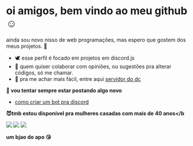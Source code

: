 # oi amigos, bem vindo ao meu github ☺

ainda sou novo nisso de web programações, mas espero que gostem dos meus projetos. 😬

- 🕊 esse perfil é focado em projetos em discord.js
- 💓 quem quiser colaborar com opiniões, ou sugestões pra alterar códigos, só me chamar. 
- 👻 pra me achar mais fácil, entre aqui [servidor do dc](https://discord.gg/tkf) 

<b>🐒 vou tentar sempre estar postando algo novo</b>

<!-- BLOG-POST-LIST:START -->
- [como criar um bot pra discord](https://discord.gg/tkf)
<!-- BLOG-POST-LIST:END -->

<b> 😈tmb estou disponível pra mulheres casadas com mais de 40 anos</b

[<img src="https://img.shields.io/badge/twitter-%231DA1F2.svg?&style=for-the-badge&logo=twitter&logoColor=white&color=black" />](https://twitter.com/GabrielTanner14) 
[<img src="https://img.shields.io/badge/medium-%2312100E.svg?&style=for-the-badge&logo=medium&logoColor=white&color=black" />](https://medium.com/@gabrieltanner)
[<img src ="https://img.shields.io/badge/website-%23.svg?&style=for-the-badge&logo=&logoColor=white%22&color=black">](https://gabrieltanner.org)

</p>

**um bjao do apo 😘**
